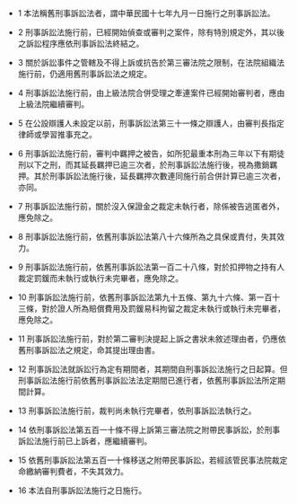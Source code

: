 * 1 本法稱舊刑事訴訟法者，謂中華民國十七年九月一日施行之刑事訴訟法。

* 2 刑事訴訟法施行前，已經開始偵查或審判之案件，除有特別規定外，其以後之訴訟程序應依刑事訴訟法終結之。

* 3 關於訴訟事件之管轄及不得上訴或抗告於第三審法院之限制，在法院組織法施行前，仍適用舊刑事訴訟法之規定。

* 4 刑事訴訟法施行前，由上級法院合併受理之牽連案件已經開始審判者，應由上級法院繼續審判。

* 5 在公設辯護人未設定以前，刑事訴訟法第三十一條之辯護人，由審判長指定律師或學習推事充之。

* 6 刑事訴訟法施行前，審判中羈押之被告，如所犯最重本刑為三年以下有期徒刑以下之刑，而其延長羈押已逾三次者，於刑事訴訟法施行後，視為撒銷羈押。其於刑事訴訟法施行後，延長羈押次數連同施行前合併計算已逾三次者，亦同。

* 7 刑事訴訟法施行前，關於沒入保證金之裁定未執行者，除係被告逃匿者外，應免除之。

* 8 刑事訴訟法施行前，依舊刑事訴訟法第八十六條所為之具保或責付，失其效力。

* 9 刑事訴訟法施行前，依舊刑事訴訟法第一百二十八條，對於扣押物之持有人裁定罰鍰而未執行或執行未完畢者，應免除之。

* 10 刑事訴訟法施行前，依舊刑事訴訟法第九十五條、第九十六條、第一百十三條，對於證人所為賠償費用及罰鍰易科拘留之裁定未執行或執行未完畢者，應免除之。

* 11 刑事訴訟法施行前，對於第二審判決提起上訴之書狀未敘述理由者，仍應依舊刑事訴訟法之規定，命其提出理由書。

* 12 刑事訴訟法就訴訟行為定有期間者，其期間自刑事訴訟法施行之日起算。但刑事訴訟法施行前依舊刑事訴訟法法定期間已進行者，依舊刑事訴訟法所定期間計算。

* 13 刑事訴訟法施行前，裁判尚未執行完畢者，依刑事訴訟法執行之。

* 14 依刑事訴訟法第五百一十條不得上訴第三審法院之附帶民事訴訟，於刑事訴訟法施行前已上訴者，應繼續審判。

* 15 依舊刑事訴訟法第五百一十條移送之附帶民事訴訟，若經該管民事法院裁定命繳納審判費者，不失其效力。

* 16 本法自刑事訴訟法施行之日施行。

